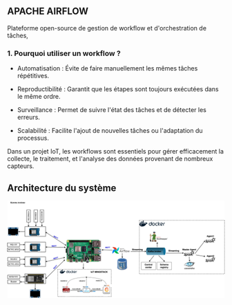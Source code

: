 ## APACHE AIRFLOW

Plateforme open-source de gestion de workflow et d'orchestration de tâches,
### 1. Pourquoi utiliser un workflow ?

- Automatisation : Évite de faire manuellement les mêmes tâches répétitives.

- Reproductibilité : Garantit que les étapes sont toujours exécutées dans le même ordre.

- Surveillance : Permet de suivre l'état des tâches et de détecter les erreurs.

- Scalabilité : Facilite l'ajout de nouvelles tâches ou l'adaptation du processus.

Dans un projet IoT, les workflows sont essentiels pour gérer efficacement la collecte, le traitement, et l'analyse des données provenant de nombreux capteurs.

## Architecture du système

![](./images/IoT_HealthcareSystem_Architecture1.png)
